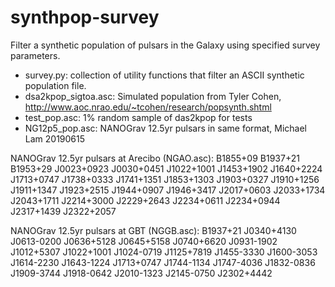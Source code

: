 # synthpop-survey
Filter a synthetic population of pulsars in the Galaxy using specified survey parameters.

- survey.py: collection of utility functions that filter an ASCII synthetic population file.
- dsa2kpop_sigtoa.asc: Simulated population from Tyler Cohen,
		http://www.aoc.nrao.edu/~tcohen/research/popsynth.shtml
- test_pop.asc:    1% random sample of das2kpop for tests
- NG12p5_pop.asc:  NANOGrav 12.5yr pulsars in same format, Michael Lam 20190615

NANOGrav 12.5yr pulsars at Arecibo (NGAO.asc):
B1855+09
B1937+21
B1953+29
J0023+0923
J0030+0451
J1022+1001
J1453+1902
J1640+2224
J1713+0747
J1738+0333
J1741+1351
J1853+1303
J1903+0327
J1910+1256
J1911+1347
J1923+2515
J1944+0907
J1946+3417
J2017+0603
J2033+1734
J2043+1711
J2214+3000
J2229+2643
J2234+0611
J2234+0944
J2317+1439
J2322+2057

NANOGrav 12.5yr pulsars at GBT (NGGB.asc):
B1937+21
J0340+4130
J0613-0200
J0636+5128
J0645+5158
J0740+6620
J0931-1902
J1012+5307
J1022+1001
J1024-0719
J1125+7819
J1455-3330
J1600-3053
J1614-2230
J1643-1224
J1713+0747
J1744-1134
J1747-4036
J1832-0836
J1909-3744
J1918-0642
J2010-1323
J2145-0750
J2302+4442
